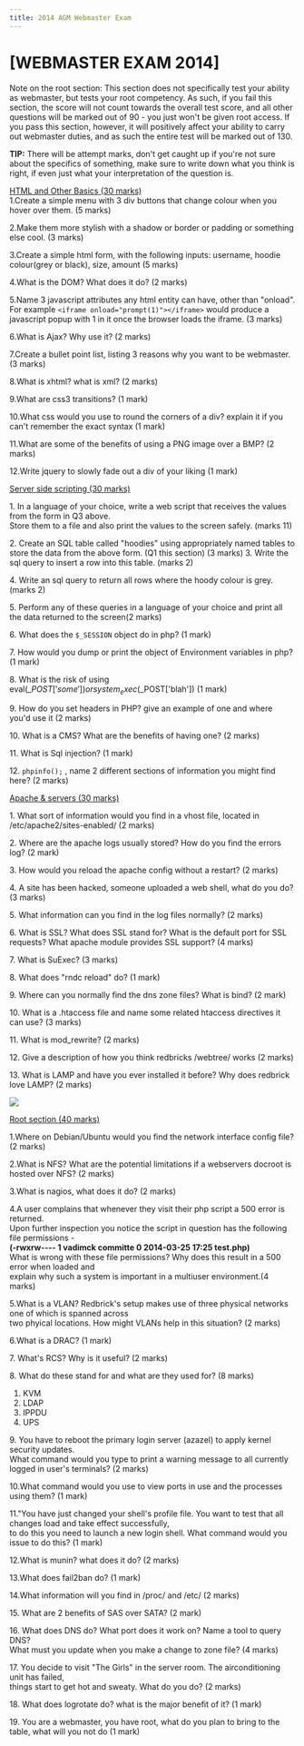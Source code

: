 ```yaml
---
title: 2014 AGM Webmaster Exam
---
```


# [WEBMASTER EXAM 2014]

Note on the root section: This section does not specifically test your ability
as webmaster, but tests your root competency. As such, if you fail this section,
the score will not count towards the overall test score, and all other questions
will be marked out of 90 - you just won't be given root access. If you pass this
section, however, it will positively affect your ability to carry out webmaster
duties, and as such the entire test will be marked out of 130.

**TIP:** There will be attempt marks, don't get caught up if you're not sure
about the specifics of something, make sure to write down what you think is
right, if even just what your interpretation of the question is.

<u>HTML and Other Basics (30 marks)</u>  
1.Create a simple menu with 3 div buttons that change colour when you hover over
them. (5 marks)

2.Make them more stylish with a shadow or border or padding or something else
cool. (3 marks)

3.Create a simple html form, with the following inputs: username, hoodie
colour(grey or black), size, amount (5 marks)

4.What is the DOM? What does it do? (2 marks)

5.Name 3 javascript attributes any html entity can have, other than "onload".  
For example `<iframe onload="prompt(1)"></iframe>` would produce a javascript
popup with 1 in it once the browser loads the iframe. (3 marks)

6.What is Ajax? Why use it? (2 marks)

7.Create a bullet point list, listing 3 reasons why you want to be webmaster.(3
marks)

8.What is xhtml? what is xml? (2 marks)

9.What are css3 transitions? (1 mark)

10.What css would you use to round the corners of a div? explain it if you can't
remember the exact syntax (1 mark)

11.What are some of the benefits of using a PNG image over a BMP? (2 marks)

12.Write jquery to slowly fade out a div of your liking (1 mark)

<u>Server side scripting (30 marks)</u>

1\. In a language of your choice, write a web script that receives the values
from the form in Q3 above.  
Store them to a file and also print the values to the screen safely. (marks 11)

2\. Create an SQL table called "hoodies" using appropriately named tables to
store the data from the above form. (Q1 this section) (3 marks) 3\. Write the
sql query to insert a row into this table. (marks 2)

4\. Write an sql query to return all rows where the hoody colour is grey.
(marks 2)

5\. Perform any of these queries in a language of your choice and print all the
data returned to the screen(2 marks)

6\. What does the `$_SESSION` object do in php? (1 mark)

7\. How would you dump or print the object of Environment variables in php? (1
mark)

8\. What is the risk of using
eval($\_POST['some']) or
system_exec($\_POST['blah']) (1 mark)

9\. How do you set headers in PHP? give an example of one and where you'd use it
(2 marks)

10\. What is a CMS? What are the benefits of having one? (2 marks)

11\. What is Sql injection? (1 mark)

12\. `phpinfo();` , name 2 different sections of information you might find
here? (2 marks)

<u>Apache & servers (30 marks)</u>

1\. What sort of information would you find in a vhost file, located in
/etc/apache2/sites-enabled/ (2 marks)

2\. Where are the apache logs usually stored? How do you find the errors log? (2
mark)

3\. How would you reload the apache config without a restart? (2 marks)

4\. A site has been hacked, someone uploaded a web shell, what do you do? (3
marks)

5\. What information can you find in the log files normally? (2 marks)

6\. What is SSL? What does SSL stand for? What is the default port for SSL
requests? What apache module provides SSL support? (4 marks)

7\. What is SuExec? (3 marks)

8\. What does "rndc reload" do? (1 mark)

9\. Where can you normally find the dns zone files? What is bind? (2 mark)

10\. What is a .htaccess file and name some related htaccess directives it can
use? (3 marks)

11\. What is mod_rewrite? (2 marks)

12\. Give a description of how you think redbricks /webtree/ works (2 marks)

13\. What is LAMP and have you ever installed it before? Why does redbrick love
LAMP? (2 marks)

![](http://www.redbrick.dcu.ie/~mak/lamp.png)

<u>Root section (40 marks)</u>

1.Where on Debian/Ubuntu would you find the network interface config file? (2
marks)

2.What is NFS? What are the potential limitations if a webservers docroot is
hosted over NFS? (2 marks)

3.What is nagios, what does it do? (2 marks)

4.A user complains that whenever they visit their php script a 500 error is
returned.  
Upon further inspection you notice the script in question has the following file
permissions -  
**(-rwxrw---- 1 vadimck committe 0 2014-03-25 17:25 test.php)**  
What is wrong with these file permissions? Why does this result in a 500 error
when loaded and  
explain why such a system is important in a multiuser environment.(4 marks)

5.What is a VLAN? Redbrick's setup makes use of three physical networks one of
which is spanned across  
two phyical locations. How might VLANs help in this situation? (2 marks)

6.What is a DRAC? (1 mark)

7\. What's RCS? Why is it useful? (2 marks)

8\. What do these stand for and what are they used for? (8 marks)

1.  KVM
2.  LDAP
3.  IPPDU
4.  UPS

9\. You have to reboot the primary login server (azazel) to apply kernel
security updates.  
What command would you type to print a warning message to all currently logged
in user's terminals? (2 marks)

10.What command would you use to view ports in use and the processes using them?
(1 mark)

11."You have just changed your shell's profile file. You want to test that all
changes load and take effect successfully,  
to do this you need to launch a new login shell. What command would you issue to
do this? (1 mark)

12.What is munin? what does it do? (2 marks)

13.What does fail2ban do? (1 mark)

14.What information will you find in /proc/ and /etc/ (2 marks)

15\. What are 2 benefits of SAS over SATA? (2 mark)

16\. What does DNS do? What port does it work on? Name a tool to query DNS?  
What must you update when you make a change to zone file? (4 marks)

17\. You decide to visit "The Girls" in the server room. The airconditioning
unit has failed,  
things start to get hot and sweaty. What do you do? (2 marks)

18\. What does logrotate do? what is the major benefit of it? (1 mark)

19\. You are a webmaster, you have root, what do you plan to bring to the table,
what will you not do (1 mark)
